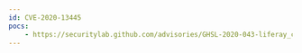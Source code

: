 ```yaml
---
id: CVE-2020-13445
pocs:
    - https://securitylab.github.com/advisories/GHSL-2020-043-liferay_ce
---
```

